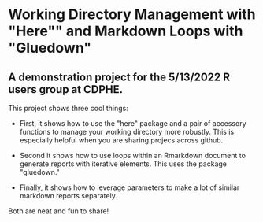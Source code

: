 # Working Directory Management with "Here"" and Markdown Loops with "Gluedown"
## A demonstration project for the 5/13/2022 R users group at CDPHE.

This project shows three cool things:

* First, it shows how to use the "here" package and a pair of accessory functions to manage your working directory more robustly. This is especially helpful when you are sharing projecs across github.

* Second it shows how to use loops within an Rmarkdown document to generate reports with iterative elements. This uses the package "gluedown."

* Finally, it shows how to leverage parameters to make a lot of similar markdown reports separately.

Both are neat and fun to share!
